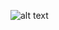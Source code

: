 ![alt text]([http://url/to/img.png](https://images.pexels.com/photos/5082579/pexels-photo-5082579.jpeg?auto=compress&cs=tinysrgb&w=600))
